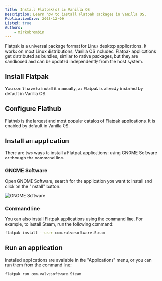 ```yaml
---
Title: Install Flatpak(s) in Vanilla OS
Description: Learn how to install Flatpak packages in Vanilla OS.
PublicationDate: 2022-12-09
Listed: true
Authors:
    - mirkobrombin
---
```


Flatpak is a universal package format for Linux desktop applications. It works on most Linux distributions, Vanilla OS included. Flatpak applications get distributed as bundles, similar to native packages, but they are sandboxed and can be updated independently from the host system.

## Install Flatpak

You don't have to install it manually, as Flatpak is already installed by default in Vanilla OS.

## Configure Flathub

Flathub is the largest and most popular catalog of Flatpak applications. It is enabled by default in Vanilla OS.

## Install an application

There are two ways to install a Flatpak applications: using GNOME Software or through the command line.

### GNOME Software

Open GNOME Software, search for the application you want to install and click on the "Install" button.

![GNOME Software](https://raw.githubusercontent.com/Vanilla-OS/handbook/main/assets/uploads/Miscellaneous/flatpak-gnome-software.webp)

### Command line

You can also install Flatpak applications using the command line. For example, to install Steam, run the following command:

```bash
flatpak install --user com.valvesoftware.Steam
```

## Run an application

Installed applications are available in the "Applications" menu, or you can
run them from the command line:

```bash
flatpak run com.valvesoftware.Steam
```
